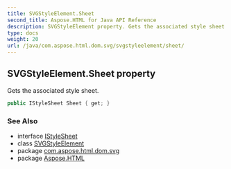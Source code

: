 ```yaml
---
title: SVGStyleElement.Sheet
second_title: Aspose.HTML for Java API Reference
description: SVGStyleElement property. Gets the associated style sheet
type: docs
weight: 20
url: /java/com.aspose.html.dom.svg/svgstyleelement/sheet/
---
```

## SVGStyleElement.Sheet property

Gets the associated style sheet.

```java
public IStyleSheet Sheet { get; }
```

### See Also

* interface [IStyleSheet](../../../com.aspose.html.dom.css/istylesheet/)
* class [SVGStyleElement](../)
* package [com.aspose.html.dom.svg](../../svgstyleelement/)
* package [Aspose.HTML](../../../)
